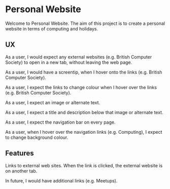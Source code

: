 # Personal Website

Welcome to Personal Website.  The aim of this project
is to create a personal website in terms of computing and holidays.

## UX

As a user, I would expect any external websites (e.g. British Computer Society) to open in a new tab, without leaving the web page.

As a user, I would have a screentip, when I hover onto the links (e.g. British Computer Society).

As a user, I expect the links to change colour when I hover over the links (e.g. British Computer Society).

As a user, I expect an image or alternate text.

As a user, I expect a title and description below that image or alternate text.

As a user, I expect the navigation bar on every page.

As a user, when I hover over the navigation links (e.g. Computing), I expect to change background colour.

## Features

Links to external web sites.  When the link is clicked, the external website is on another tab.

In future, I would have additional links (e.g. Meetups).


